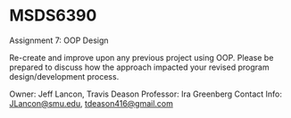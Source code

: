 # MSDS6390
Assignment 7:  OOP Design

Re-create and improve upon any previous project using OOP. 
Please be prepared to discuss how the approach impacted your 
revised program design/development process.

Owner: Jeff Lancon, Travis Deason
Professor: Ira Greenberg
Contact Info: JLancon@smu.edu, tdeason416@gmail.com

